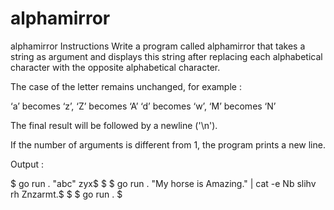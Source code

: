 # alphamirror

alphamirror
Instructions
Write a program called alphamirror that takes a string as argument and displays this string after replacing each alphabetical character with the opposite alphabetical character.

The case of the letter remains unchanged, for example :

‘a’ becomes ‘z’, ‘Z’ becomes ‘A’ ‘d’ becomes ‘w’, ‘M’ becomes ‘N’

The final result will be followed by a newline ('\n').

If the number of arguments is different from 1, the program prints a new line.

Output :

$ go run . "abc"
zyx$
$
$ go run . "My horse is Amazing." | cat -e
Nb slihv rh Znzarmt.$
$
$ go run .
$

